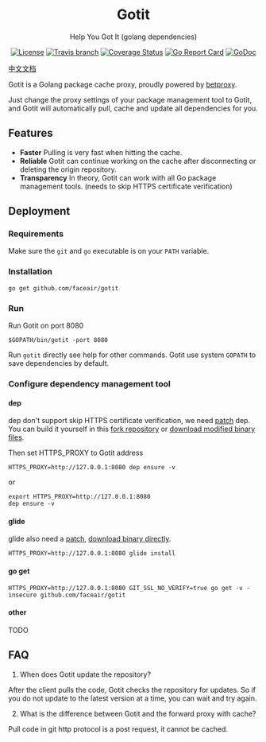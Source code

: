 <h1 align="center">Gotit</h1>
<p align="center">Help You Got It (golang dependencies)</p>

<p align="center">
    <a href="https://raw.githubusercontent.com/faceair/gotit/master/LICENSE"><img src="https://img.shields.io/hexpm/l/plug.svg" alt="License"></a>
    <a href="https://travis-ci.org/faceair/gotit"><img src="https://img.shields.io/travis/faceair/gotit/master.svg?t=1529307051" alt="Travis branch"></a>
    <a href="https://coveralls.io/github/faceair/gotit?branch=master"><img src="https://coveralls.io/repos/github/faceair/gotit/badge.svg?branch=master&t=1529307051" alt="Coverage Status"></a>
    <a href="https://goreportcard.com/report/github.com/faceair/gotit"><img src="https://goreportcard.com/badge/github.com/faceair/gotit?t=1529307051" alt="Go Report Card"></a>
    <a href="https://godoc.org/github.com/faceair/gotit"><img src="https://godoc.org/github.com/faceair/gotit?status.svg" alt="GoDoc"></a>
</p>

[中文文档](README.zh.md)

Gotit is a Golang package cache proxy, proudly powered by [betproxy](https://github.com/faceair/betproxy).

Just change the proxy settings of your package management tool to Gotit, and Gotit will automatically pull, cache and update all dependencies for you.

## Features

- **Faster** Pulling is very fast when hitting the cache.
- **Reliable** Gotit can continue working on the cache after disconnecting or deleting the origin repository.
- **Transparency** In theory, Gotit can work with all Go package management tools. (needs to skip HTTPS certificate verification)

## Deployment

### Requirements

Make sure the `git` and `go` executable is on your `PATH` variable.

### Installation

```
go get github.com/faceair/gotit
```

### Run

Run Gotit on port 8080
```
$GOPATH/bin/gotit -port 8080
```
Run `gotit` directly see help for other commands. Gotit use system `GOPATH` to save dependencies by default.

### Configure dependency management tool

#### dep

dep don't support skip HTTPS certificate verification, we need [patch](https://github.com/faceair/dep/commit/43c5e6bf4597bc644a9326d16849b986076b7921) dep. You can build it yourself in this [fork repository](https://github.com/faceair/dep) or [download modified binary files](https://github.com/faceair/dep/releases/latest).

Then set HTTPS_PROXY to Gotit address
```
HTTPS_PROXY=http://127.0.0.1:8080 dep ensure -v
```
or
```
export HTTPS_PROXY=http://127.0.0.1:8080
dep ensure -v
```

#### glide

glide also need a [patch](https://github.com/faceair/glide/commit/54b926f67677ed3a5e1b6354c491907d8e2cfabf), [download binary directly](https://github.com/faceair/glide/releases/latest).

```
HTTPS_PROXY=http://127.0.0.1:8080 glide install
```

#### go get

```
HTTPS_PROXY=http://127.0.0.1:8080 GIT_SSL_NO_VERIFY=true go get -v -insecure github.com/faceair/gotit
```

#### other

TODO

## FAQ

1. When does Gotit update the repository?

After the client pulls the code, Gotit checks the repository for updates. So if you do not update to the latest version at a time, you can wait and try again.

2. What is the difference between Gotit and the forward proxy with cache?

Pull code in git http protocol is a post request, it cannot be cached.

